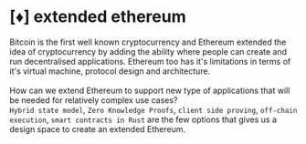 # [♦] extended ethereum
Bitcoin is the first well known cryptocurrency and Ethereum extended the idea of cryptocurrency by adding the ability where people can create and run decentralised applications.
Ethereum too has it's limitations in terms of it's virtual machine, protocol design and architecture. 
<br>
<br>How can we extend Ethereum to support new type of applications that will be needed for relatively complex use cases?
<br>`Hybrid state model`, `Zero Knowledge Proofs`, `client side proving`, `off-chain execution`, `smart contracts in Rust` are the few options that gives us a design space to create an extended Ethereum.
